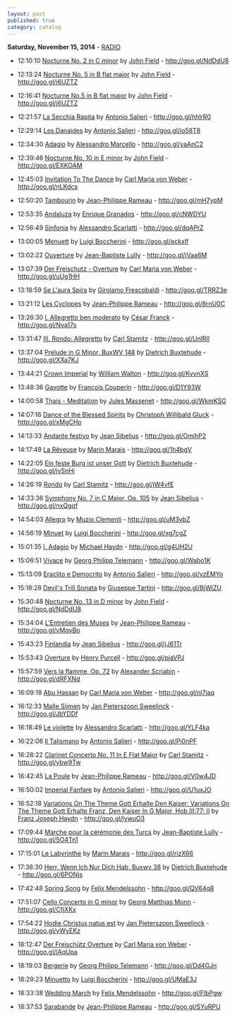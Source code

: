 ```yaml
---
layout: post
published: true
category: catalog
---
```


**Saturday, November 15, 2014** - [RADIO](/2014/11/15/John-Field-radio)

*   12:10:10  [Nocturne No. 2 in C minor](http://goo.gl/EC084E) by [John Field](http://www.last.fm/music/John+Field) - http://goo.gl/NdDdU8

*   12:13:24  [Nocturne No. 5 in B flat major](http://goo.gl/cpDHqD) by [John Field](http://www.last.fm/music/John+Field) - http://goo.gl/j6UZTZ

*   12:16:41  [Nocturne No.5 in B flat major](http://goo.gl/ZLfqiI) by [John Field](http://www.last.fm/music/John+Field) - http://goo.gl/j6UZTZ

*   12:21:57  [La Secchia Rapita](http://goo.gl/KGOCKI) by [Antonio Salieri](http://www.last.fm/music/Antonio+Salieri) - http://goo.gl/hhlrR0

*   12:29:14  [Les Danaides](http://goo.gl/6BwuQF) by [Antonio Salieri](http://www.last.fm/music/Antonio+Salieri) - http://goo.gl/io58T8

*   12:34:30  [Adagio](http://goo.gl/ACO5Rm) by [Alessandro Marcello](http://www.last.fm/music/Alessandro+Marcello) - http://goo.gl/yaAnC2

*   12:39:46  [Nocturne No. 10 in E minor](http://goo.gl/NS8kfP) by [John Field](http://www.last.fm/music/John+Field) - http://goo.gl/EXKOAM

*   12:45:03  [Invitation To The Dance](http://goo.gl/ZvpEUU) by [Carl Maria von Weber](http://www.last.fm/music/Carl+Maria+von+Weber) - http://goo.gl/nLKdcs

*   12:50:20  [Tambourin](http://goo.gl/DdBuF2) by [Jean-Philippe Rameau](http://www.last.fm/music/Jean-Philippe+Rameau) - http://goo.gl/mH7ypM

*   12:53:35  [Andaluza](http://goo.gl/eVP0VW) by [Enrique Granados](http://www.last.fm/music/Enrique+Granados) - http://goo.gl/cNWDYU

*   12:56:49  [Sinfonia](http://goo.gl/mOU01r) by [Alessandro Scarlatti](http://www.last.fm/music/Alessandro+Scarlatti) - http://goo.gl/dqAPrZ

*   13:00:05  [Menuett](http://goo.gl/TVqqi) by [Luigi Boccherini](http://www.last.fm/music/Luigi+Boccherini) - http://goo.gl/eckxIf

*   13:02:22  [Ouverture](http://goo.gl/HbNiUo) by [Jean-Baptiste Lully](http://www.last.fm/music/Jean-Baptiste+Lully) - http://goo.gl/jVaa6M

*   13:07:39  [Der Freischutz - Overture](http://goo.gl/6Pce6w) by [Carl Maria von Weber](http://www.last.fm/music/Carl+Maria+von+Weber) - http://goo.gl/uUg1HH

*   13:18:59  [Se L'aura Spira](http://goo.gl/VqmIaq) by [Girolamo Frescobaldi](http://www.last.fm/music/Girolamo+Frescobaldi) - http://goo.gl/TRRZ3e

*   13:21:12  [Les Cyclopes](http://goo.gl/dBrTCM) by [Jean-Philippe Rameau](http://www.last.fm/music/Jean-Philippe+Rameau) - http://goo.gl/8rnU0C

*   13:26:30  [I. Allegretto ben moderato](http://goo.gl/v2KO0f) by [César Franck](http://www.last.fm/music/César+Franck) - http://goo.gl/Nva17s

*   13:31:47  [III. Rondo: Allegretto](http://goo.gl/ZXE2DB) by [Carl Stamitz](http://www.last.fm/music/Carl+Stamitz) - http://goo.gl/UnlRIl

*   13:37:04  [Prelude in G Minor, BuxWV 148](http://goo.gl/PFvkHw) by [Dietrich Buxtehude](http://www.last.fm/music/Dietrich+Buxtehude) - http://goo.gl/XXa7KJ

*   13:44:21  [Crown Imperial](http://goo.gl/uvRA7t) by [William Walton](http://www.last.fm/music/William+Walton) - http://goo.gl/KvvnXS

*   13:48:36  [Gavotte](http://goo.gl/fHKjwM) by [François Couperin](http://www.last.fm/music/François+Couperin) - http://goo.gl/D1Y93W

*   14:00:58  [Thais - Meditation](http://goo.gl/IBH5kM) by [Jules Massenet](http://www.last.fm/music/Jules+Massenet) - http://goo.gl/WkmKSG

*   14:07:16  [Dance of the Blessed Spirits](http://goo.gl/77iADn) by [Christoph Willibald Gluck](http://www.last.fm/music/Christoph+Willibald+Gluck) - http://goo.gl/xMgCHo

*   14:13:33  [Andante festivo](http://goo.gl/xXO92k) by [Jean Sibelius](http://www.last.fm/music/Jean+Sibelius) - http://goo.gl/OmihP2

*   14:17:49  [La Rêveuse](http://goo.gl/k6F4v6) by [Marin Marais](http://www.last.fm/music/Marin+Marais) - http://goo.gl/1h4bgV

*   14:22:05  [Ein feste Burg ist unser Gott](http://goo.gl/9RhmqH) by [Dietrich Buxtehude](http://www.last.fm/music/Dietrich+Buxtehude) - http://goo.gl/jvSnHj

*   14:26:19  [Rondo](http://goo.gl/SClp4Q) by [Carl Stamitz](http://www.last.fm/music/Carl+Stamitz) - http://goo.gl/jW4vfE

*   14:33:36  [Symphony No. 7 in C Major, Op. 105](http://goo.gl/pr2JsB) by [Jean Sibelius](http://www.last.fm/music/Jean+Sibelius) - http://goo.gl/nxQgqf

*   14:54:03  [Allegro](http://goo.gl/xUQHJI) by [Muzio Clementi](http://www.last.fm/music/Muzio+Clementi) - http://goo.gl/uM3vbZ

*   14:56:19  [Minuet](http://goo.gl/wKfjWd) by [Luigi Boccherini](http://www.last.fm/music/Luigi+Boccherini) - http://goo.gl/xg7cgZ

*   15:01:35  [I. Adagio](http://goo.gl/vvM3dw) by [Michael Haydn](http://www.last.fm/music/Michael+Haydn) - http://goo.gl/g4UH2U

*   15:06:51  [Vivace](http://goo.gl/YRuJH4) by [Georg Philipp Telemann](http://www.last.fm/music/Georg+Philipp+Telemann) - http://goo.gl/Wabo1K

*   15:13:09  [Eraclito e Democrito](http://goo.gl/TTsrt9) by [Antonio Salieri](http://www.last.fm/music/Antonio+Salieri) - http://goo.gl/vzEMYo

*   15:18:28  [Devil's Trill Sonata](http://goo.gl/8dakg1) by [Giuseppe Tartini](http://www.last.fm/music/Giuseppe+Tartini) - http://goo.gl/BjWIZU

*   15:30:48  [Nocturne No. 13 in D minor](http://goo.gl/qSOvbp) by [John Field](http://www.last.fm/music/John+Field) - http://goo.gl/NdDdU8

*   15:34:04  [L'Entretien des Muses](http://goo.gl/hpR8bY) by [Jean-Philippe Rameau](http://www.last.fm/music/Jean-Philippe+Rameau) - http://goo.gl/vMqyBo

*   15:43:23  [Finlandia](http://goo.gl/ZqtLOI) by [Jean Sibelius](http://www.last.fm/music/Jean+Sibelius) - http://goo.gl/jJ61Tr

*   15:53:43  [Overture](http://goo.gl/NkETmD) by [Henry Purcell](http://www.last.fm/music/Henry+Purcell) - http://goo.gl/pjaVPJ

*   15:57:59  [Vers la flamme, Op. 72](http://goo.gl/BP894Z) by [Alexander Scriabin](http://www.last.fm/music/Alexander+Scriabin) - http://goo.gl/dRFXNd

*   16:09:18  [Abu Hassan](http://goo.gl/XLPwHK) by [Carl Maria von Weber](http://www.last.fm/music/Carl+Maria+von+Weber) - http://goo.gl/nl7iaq

*   16:12:33  [Malle Sijmen](http://goo.gl/3YDLeJ) by [Jan Pieterszoon Sweelinck](http://www.last.fm/music/Jan+Pieterszoon+Sweelinck) - http://goo.gl/JbYDDf

*   16:18:49  [Le violette](http://goo.gl/F4BKMR) by [Alessandro Scarlatti](http://www.last.fm/music/Alessandro+Scarlatti) - http://goo.gl/YLF4ka

*   16:22:06  [Il Talismano](http://goo.gl/8QtXxS) by [Antonio Salieri](http://www.last.fm/music/Antonio+Salieri) - http://goo.gl/Pi0nPF

*   16:28:22  [Clarinet Concerto No. 11 In E Flat Major](http://goo.gl/yq7IKf) by [Carl Stamitz](http://www.last.fm/music/Carl+Stamitz) - http://goo.gl/ybw9Tw

*   16:42:45  [La Poule](http://goo.gl/4DJvcN) by [Jean-Philippe Rameau](http://www.last.fm/music/Jean-Philippe+Rameau) - http://goo.gl/V0w4JD

*   16:50:02  [Imperial Fanfare](http://goo.gl/GkCuCc) by [Antonio Salieri](http://www.last.fm/music/Antonio+Salieri) - http://goo.gl/U1uxJO

*   16:52:18  [Variations On The Theme Gott Erhalte Den Kaiser: Variations On The Theme Gott Erhalte Franz, Den Kaiser In G Major, Hob.III:77: II](http://goo.gl/FSgoA3) by [Franz Joseph Haydn](http://www.last.fm/music/Franz+Joseph+Haydn) - http://goo.gl/lywuO3

*   17:09:44  [Marche pour la cérémonie des Turcs](http://goo.gl/R607zz) by [Jean-Baptiste Lully](http://www.last.fm/music/Jean-Baptiste+Lully) - http://goo.gl/5O4Tn1

*   17:15:01  [Le Labyrinthe](http://goo.gl/mc03sN) by [Marin Marais](http://www.last.fm/music/Marin+Marais) - http://goo.gl/rizX66

*   17:38:30  [Herr, Wenn Ich Nur Dich Hab, Buxwv 38](http://goo.gl/vcIXGl) by [Dietrich Buxtehude](http://www.last.fm/music/Dietrich+Buxtehude) - http://goo.gl/6PONjs

*   17:42:48  [Spring Song](http://goo.gl/fCPco) by [Felix Mendelssohn](http://www.last.fm/music/Felix+Mendelssohn) - http://goo.gl/QV64q8

*   17:51:07  [Cello Concerto in G minor](http://goo.gl/GNQRA7) by [Georg Matthias Monn](http://www.last.fm/music/Georg+Matthias+Monn) - http://goo.gl/CfjXKx

*   17:54:22  [Hodie Christus natus est](http://goo.gl/CGBJjW) by [Jan Pieterszoon Sweelinck](http://www.last.fm/music/Jan+Pieterszoon+Sweelinck) - http://goo.gl/yWyEKz

*   18:12:47  [Der Freischütz Overture](http://goo.gl/KrlIxm) by [Carl Maria von Weber](http://www.last.fm/music/Carl+Maria+von+Weber) - http://goo.gl/lAqUpa

*   18:19:03  [Bergerie](http://goo.gl/lkqXiO) by [Georg Philipp Telemann](http://www.last.fm/music/Georg+Philipp+Telemann) - http://goo.gl/Dd4GJn

*   18:29:23  [Minuetto](http://goo.gl/TbgZ2) by [Luigi Boccherini](http://www.last.fm/music/Luigi+Boccherini) - http://goo.gl/UMaE3J

*   18:33:38  [Wedding March](http://goo.gl/A6t5V) by [Felix Mendelssohn](http://www.last.fm/music/Felix+Mendelssohn) - http://goo.gl/FlbPgw

*   18:37:53  [Sarabande](http://goo.gl/kefK6Y) by [Jean-Philippe Rameau](http://www.last.fm/music/Jean-Philippe+Rameau) - http://goo.gl/SYuRPU

